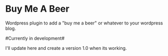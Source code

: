 # Buy Me A Beer
Wordpress plugin to add a "buy me a beer" or whatever to your wordpress blog.

#Currently in development#

I'll update here and create a version 1.0 when its working.
